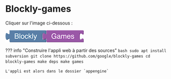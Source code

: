 # Blockly-games

Cliquer sur l'image ci-dessous :

[![Foo](/xtra/blockly-games/index/title.png)](/xtra/blockly-games)

??? info "Construire l'appli web à partir des sources"
    ```bash
    sudo apt install subversion
    git clone https://github.com/google/blockly-games
    cd blockly-games
    make deps
    make games
    ```

    L'appli est alors dans le dossier `appengine`